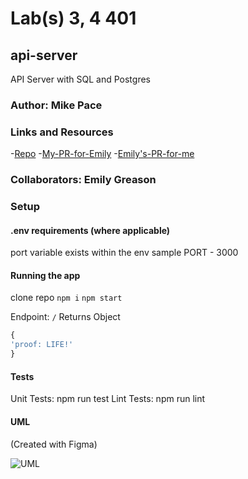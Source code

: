 # Lab(s) 3, 4 401

## api-server

API Server with SQL and Postgres

### Author: Mike Pace

### Links and Resources

-[Repo](https://github.com/catdude2000/api-server)
-[My-PR-for-Emily](https://github.com/greasonek/api-server/pull/3)
-[Emily's-PR-for-me](https://github.com/catdude2000/api-server/pull/4)

### Collaborators: Emily Greason

### Setup

#### .env requirements (where applicable)

port variable exists within the env sample
PORT - 3000

#### Running the app

clone repo
`npm i`
`npm start`

Endpoint: `/`
Returns Object

```javascript
{
'proof: LIFE!'
}
```

#### Tests

Unit Tests: npm run test
Lint Tests: npm run lint

#### UML

(Created with Figma)

![UML]()
